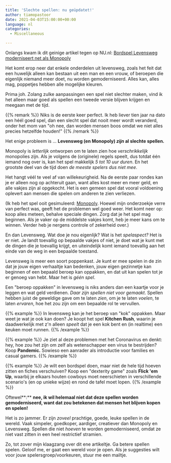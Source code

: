 ```yaml
---
title: 'Slechte spellen: nu geüpdatet!'
author: tiamopastoor
date: 2021-04-03T15:00:00+00:00
language: nl
categories:
  - Miscellaneous

---
```

Onlangs kwam ik dit geinige artikel tegen op NU.nl: [Bordspel Levensweg moderniseert net als Monopoly][1]

Het komt erop neer dat enkele onderdelen uit levensweg, zoals het feit dat een huwelijk alleen kan bestaan uit een man en een vrouw, of beroepen die eigenlijk niemand meer doet, nu worden gemoderniseerd. Alles kan, alles mag, poppetjes hebben alle mogelijke kleuren.

Prima joh. Zolang zulke aanpassingen een spel niet slechter maken, vind ik het alleen maar goed als spellen een tweede versie blijven krijgen en meegaan met de tijd. 

{{% remark %}}
Niks is de eerste keer perfect. Ik heb liever tien jaar na dato een héél goed spel, dan een slecht spel dat nooit meer wordt veranderd, onder het mom van "oh nee, dan worden mensen boos omdat we niet alles precies hetzelfde houden!"
{{% /remark %}}

Het enige probleem is ... **Levensweg (en Monopoly) _zijn_ al slechte spellen.**

Monopoly is _letterlijk_ ontworpen om te laten zien hoe _verschrikkelijk_ monopolies zijn. Als je volgens de (originele) regels speelt, dus totdat één iemand nog over is, kan het spel makkelijk _5 tot 10 uur duren_. En het grootste deel van de tijd doen _de meeste spelers dus niet mee_.

Het hangt véél te veel af van willekeurigheid. Na de eerste paar rondes kan je er alleen nog op achteruit gaan, want alles kost meer en meer geld, en alle vakjes zijn al opgekocht. Het is een gemeen spel dat vooral voldoening oplevert aan mensen die spelen om anderen te zien verliezen.

(Ik heb het spel ooit gesimuleerd: [Monopoly][2]. Hoewel mijn onderzoekje verre van perfect was, geeft het de problemen wel goed weer. Het komt neer op: koop alles meteen, behalve speciale dingen. Zorg dat je het spel mag beginnen. Als je vaker op de middelste vakjes komt, heb je meer kans om te winnen. Verder heb je nergens controle of zekerheid over.)

En dan Levensweg. Wat doe je nou eigenlijk? Wat is het _spelaspect?_ Het is er niet. Je landt toevallig op bepaalde vakjes of niet, je doet wat je kunt met de dingen die je toevallig krijgt, en uiteindelijk komt iemand toevallig aan het einde van de weg in een bepaalde toestand.

Levensweg is meer een soort poppenkast. Je kunt er mee spelen in de zin dat je jouw eigen verhaaltje kan bedenken, jouw eigen gezinnetje kan beginnen of een bepaald beroep kan oppakken, en dat uit kan spelen tot je er genoeg van hebt. Maar het is _géén spel_. 

Een "beroep oppakken" in levensweg is niks anders dan een kaartje voor je leggen en wat geld verdienen. _Daar zijn spellen niet voor gemaakt_. Spellen hebben juist de geweldige gave om te laten _zien_, om je te laten _voelen_, te laten _ervaren_, hoe het zou zijn om een bepaalde rol te vervullen.

{{% example %}}
In levensweg kan je het beroep van "kok" oppakken. Maar weet je wat je ook kan doen? Je koopt het spel **Kitchen Rush**, waarin je daadwerkelijk met z'n alleen _speelt_ dat je een kok bent en (in realtime) een keuken moet runnen.
{{% /example %}}

{{% example %}}
Je ziet al deze problemen met het Coronavirus en denkt: hey, hoe zou het zijn om zelf als wetenschapper een virus te bestrijden? Koop **Pandemic.** Sowieso een aanrader als introductie voor families en casual gamers.
{{% /example %}}

{{% example %}}
Je wilt een bordspel doen, maar niet de hele tijd hoeven zitten en fiches verschuiven? Koop een "dexterity game" zoals **Flick 'em Up**, waarbij je elkaars houten cowboys moet neerschieten in verschillende scenario's (en op unieke wijze) en rond de tafel moet lopen.
{{% /example %}}

Oftewel**:** **nee, ik wil helemaal niet dat deze spellen worden gemoderniseerd, want dat zou betekenen dat mensen het blijven kopen en spelen!**

Het is zo jammer. Er zijn _zoveel_ prachtige, goede, leuke spellen in de wereld. Vaak simpeler, goedkoper, aardiger, creatiever dan Monopoly en Levensweg. Spellen die niet _hoeven_ te worden gemoderniseerd, omdat ze niet vast zitten in een heel restrictief stramien.

Zo, tot zover mijn klaagzang over dit ene artikeltje. Ga betere spellen spelen. Geloof me, er gaat een wereld voor je open. Als je suggesties wilt voor jouw spelersgroep/voorkeuren, stuur me een mailtje.

 [1]: https://www.nu.nl/economie/6125066/bordspel-levensweg-moderniseert-net-als-monopoly-gezin-met-twee-moeders.html
 [2]: /blog/2017/2017-02-21-monopoly/